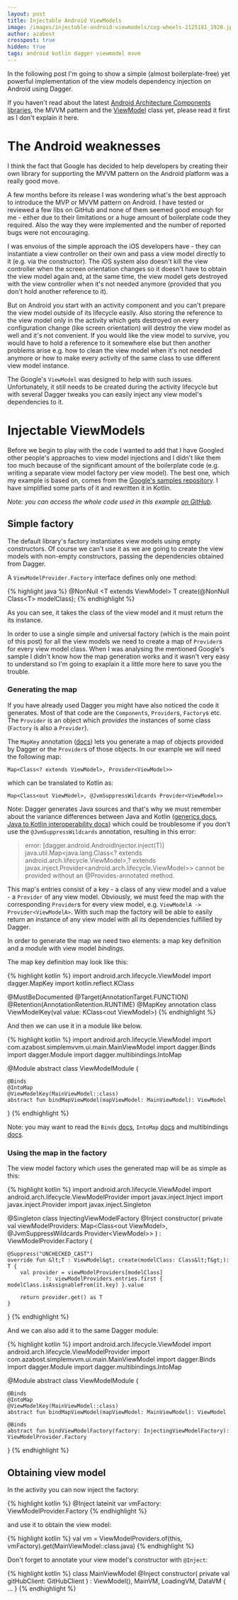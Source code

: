 ```yaml
---
layout: post
title: Injectable Android ViewModels
image: /images/injectable-android-viewmodels/cog-wheels-2125181_1920.jpg
author: azabost
crosspost: true
hidden: true
tags: android kotlin dagger viewmodel mvvm
---
```


In the following post I'm going to show a simple (almost boilerplate-free) yet powerful implementation of the view models dependency injection on Android using Dagger.

If you haven't read about the latest [Android Architecture Components libraries](https://developer.android.com/topic/libraries/architecture/index.html), the MVVM pattern and the [ViewModel](https://developer.android.com/topic/libraries/architecture/viewmodel.html) class yet, please read it first as I don't explain it here.

# The Android weaknesses #

I think the fact that Google has decided to help developers by creating their own library for supporting the MVVM pattern on the Android platform was a really good move.

A few months before its release I was wondering what's the best approach to introduce the MVP or MVVM pattern on Android. I have tested or reviewed a few libs on GitHub and none of them seemed good enough for me - either due to their limitations or a huge amount of boilerplate code they required. Also the way they were implemented and the number of reported bugs were not encouraging.

I was envoius of the simple approach the iOS developers have - they can instantiate a view controller on their own and pass a view model directly to it (e.g. via the constructor). The iOS system also doesn't kill the view controller when the screen orientation changes so it doesn't have to obtain the view model again and, at the same time, the view model gets destroyed with the view controller when it's not needed anymore (provided that you don't hold another reference to it).

But on Android you start with an activity component and you can't prepare the view model outside of its lifecycle easily. Also storing the reference to the view model only in the activity which gets destroyed on every configuration change (like screen orientation) will destroy the view model as well and it's not convenient. If you would like the view model to survive, you would have to hold a reference to it somewhere else but then another problems arise e.g. how to clean the view model when it's not needed anymore or how to make every activity of the same class to use different view model instance.

The Google's `ViewModel` was designed to help with such issues. Unfortunately, it still needs to be created during the activity lifecycle but with several Dagger tweaks you can easily inject any view model's dependencies to it.

# Injectable ViewModels #

Before we begin to play with the code I wanted to add that I have Googled other people's approaches to view model injections and I didn't like them too much because of the significant amount of the boilerplate code (e.g. writing a separate view model factory per view model). The best one, which my example is based on, comes from the [Google's samples repository](https://github.com/googlesamples/android-architecture-components/tree/master/GithubBrowserSample). I have simplified some parts of it and rewritten it in Kotlin.

_Note: you can access the whole code used in this example [on GitHub](https://github.com/azabost/simple-mvvm-example)._

## Simple factory ##

The default library's factory instantiates view models using empty constructors. Of course we can't use it as we are going to create the view models with non-empty constructors, passing the dependencies obtained from Dagger.

A `ViewModelProvider.Factory` interface defines only one method:

{% highlight java %}
@NonNull
&lt;T extends ViewModel&gt; T create(@NonNull Class&lt;T&gt; modelClass);
{% endhighlight %}

As you can see, it takes the class of the view model and it must return the its instance.

In order to use a single simple and universal factory (which is the main point of this post) for all the view models we need to create a map of `Provider`s for every view model class. When I was analysing the mentioned Google's sample I didn't know how the map generation works and it wasn't very easy to understand so I'm going to exaplain it a little more here to save you the trouble.

### Generating the map ###

If you have already used Dagger you might have also noticed the code it generates. Most of that code are the `Component`s, `Provider`s, `Factory`s etc. The `Provider` is an object which *provides* the instances of some class (`Factory` is also a `Provider`).

The `MapKey` annotation ([docs](https://google.github.io/dagger/api/2.13/dagger/MapKey.html)) lets you generate a map of objects provided by Dagger or the `Provider`s of those objects. In our example we will need the following map:

`Map<Class<? extends ViewModel>, Provider<ViewModel>>`

which can be translated to Kotlin as:

`Map<Class<out ViewModel>, @JvmSuppressWildcards Provider<ViewModel>>`

Note: Dagger generates Java sources and that's why we must remember about the variance differences between Java and Kotlin ([generics docs](https://kotlinlang.org/docs/reference/generics.html), [Java to Kotlin interoperability docs](https://kotlinlang.org/docs/reference/java-to-kotlin-interop.html)) which could be troublesome if you don't use the `@JvmSuppressWildcards` annotation, resulting in this error:

> error: [dagger.android.AndroidInjector.inject(T)] java.util.Map<java.lang.Class<? extends android.arch.lifecycle.ViewModel>,? extends javax.inject.Provider<android.arch.lifecycle.ViewModel>> cannot be provided without an @Provides-annotated method.

This map's entries consist of a key - a class of any view model and a value - a `Provider` of any view model. Obviously, we must feed the map with the corresponding `Provider`s for every view model, e.g. `ViewModelA -> Provider<ViewModelA>`. With such map the factory will be able to easily return an instance of any view model with all its dependencies fulfilled by Dagger.

In order to generate the map we need two elements: a map key definition and a module with view model _bindings_.

The map key definition may look like this:

{% highlight kotlin %}
import android.arch.lifecycle.ViewModel
import dagger.MapKey
import kotlin.reflect.KClass

@MustBeDocumented
@Target(AnnotationTarget.FUNCTION)
@Retention(AnnotationRetention.RUNTIME)
@MapKey
annotation class ViewModelKey(val value: KClass&lt;out ViewModel&gt;)
{% endhighlight %}

And then we can use it in a module like below.

{% highlight kotlin %}
import android.arch.lifecycle.ViewModel
import com.azabost.simplemvvm.ui.main.MainViewModel
import dagger.Binds
import dagger.Module
import dagger.multibindings.IntoMap

@Module
abstract class ViewModelModule {

    @Binds
    @IntoMap
    @ViewModelKey(MainViewModel::class)
    abstract fun bindMapViewModel(mapViewModel: MainViewModel): ViewModel
}
{% endhighlight %}

Note: you may want to read the `Binds` [docs](https://google.github.io/dagger/api/2.13/dagger/Binds.html), `IntoMap` [docs](https://google.github.io/dagger/api/2.13/dagger/multibindings/IntoMap.html) and multibindings [docs](https://google.github.io/dagger/multibindings.html).

### Using the map in the factory ###

The view model factory which uses the generated map will be as simple as this:

{% highlight kotlin %}
import android.arch.lifecycle.ViewModel
import android.arch.lifecycle.ViewModelProvider
import javax.inject.Inject
import javax.inject.Provider
import javax.inject.Singleton

@Singleton
class InjectingViewModelFactory @Inject constructor(
        private val viewModelProviders: Map&lt;Class&lt;out ViewModel&gt;, @JvmSuppressWildcards Provider&lt;ViewModel&gt;&gt;
) : ViewModelProvider.Factory {

    @Suppress("UNCHECKED_CAST")
    override fun &lt;T : ViewModel&gt; create(modelClass: Class&lt;T&gt;): T {
        val provider = viewModelProviders[modelClass]
                ?: viewModelProviders.entries.first { modelClass.isAssignableFrom(it.key) }.value

        return provider.get() as T
    }
}
{% endhighlight %}

And we can also add it to the same Dagger module:

{% highlight kotlin %}
import android.arch.lifecycle.ViewModel
import android.arch.lifecycle.ViewModelProvider
import com.azabost.simplemvvm.ui.main.MainViewModel
import dagger.Binds
import dagger.Module
import dagger.multibindings.IntoMap

@Module
abstract class ViewModelModule {

    @Binds
    @IntoMap
    @ViewModelKey(MainViewModel::class)
    abstract fun bindMapViewModel(mapViewModel: MainViewModel): ViewModel

    @Binds
    abstract fun bindViewModelFactory(factory: InjectingViewModelFactory): ViewModelProvider.Factory
}
{% endhighlight %}

## Obtaining view model ##

In the activity you can now inject the factory:

{% highlight kotlin %}
@Inject
lateinit var vmFactory: ViewModelProvider.Factory
{% endhighlight %}

and use it to obtain the view model:

{% highlight kotlin %}
val vm = ViewModelProviders.of(this, vmFactory).get(MainViewModel::class.java)
{% endhighlight %}

Don't forget to annotate your view model's constructor with `@Inject`:

{% highlight kotlin %}
class MainViewModel @Inject constructor(
        private val gitHubClient: GitHubClient
) : ViewModel(), MainVM, LoadingVM, DataVM {
    ...
}
{% endhighlight %}
